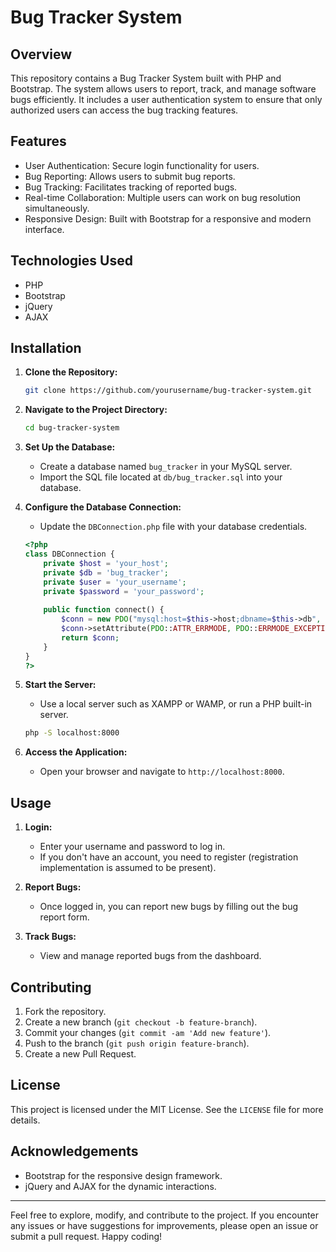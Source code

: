 # Bug Tracker System

## Overview

This repository contains a Bug Tracker System built with PHP and Bootstrap. The system allows users to report, track, and manage software bugs efficiently. It includes a user authentication system to ensure that only authorized users can access the bug tracking features.

## Features

- User Authentication: Secure login functionality for users.
- Bug Reporting: Allows users to submit bug reports.
- Bug Tracking: Facilitates tracking of reported bugs.
- Real-time Collaboration: Multiple users can work on bug resolution simultaneously.
- Responsive Design: Built with Bootstrap for a responsive and modern interface.

## Technologies Used

- PHP
- Bootstrap
- jQuery
- AJAX

## Installation

1. **Clone the Repository:**

    ```bash
    git clone https://github.com/yourusername/bug-tracker-system.git
    ```

2. **Navigate to the Project Directory:**

    ```bash
    cd bug-tracker-system
    ```

3. **Set Up the Database:**

    - Create a database named `bug_tracker` in your MySQL server.
    - Import the SQL file located at `db/bug_tracker.sql` into your database.

4. **Configure the Database Connection:**

    - Update the `DBConnection.php` file with your database credentials.

    ```php
    <?php
    class DBConnection {
        private $host = 'your_host';
        private $db = 'bug_tracker';
        private $user = 'your_username';
        private $password = 'your_password';
        
        public function connect() {
            $conn = new PDO("mysql:host=$this->host;dbname=$this->db", $this->user, $this->password);
            $conn->setAttribute(PDO::ATTR_ERRMODE, PDO::ERRMODE_EXCEPTION);
            return $conn;
        }
    }
    ?>
    ```

5. **Start the Server:**

    - Use a local server such as XAMPP or WAMP, or run a PHP built-in server.

    ```bash
    php -S localhost:8000
    ```

6. **Access the Application:**

    - Open your browser and navigate to `http://localhost:8000`.

## Usage

1. **Login:**

    - Enter your username and password to log in.
    - If you don't have an account, you need to register (registration implementation is assumed to be present).

2. **Report Bugs:**

    - Once logged in, you can report new bugs by filling out the bug report form.

3. **Track Bugs:**

    - View and manage reported bugs from the dashboard.

## Contributing

1. Fork the repository.
2. Create a new branch (`git checkout -b feature-branch`).
3. Commit your changes (`git commit -am 'Add new feature'`).
4. Push to the branch (`git push origin feature-branch`).
5. Create a new Pull Request.

## License

This project is licensed under the MIT License. See the `LICENSE` file for more details.

## Acknowledgements

- Bootstrap for the responsive design framework.
- jQuery and AJAX for the dynamic interactions.

---

Feel free to explore, modify, and contribute to the project. If you encounter any issues or have suggestions for improvements, please open an issue or submit a pull request. Happy coding!

